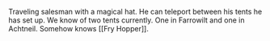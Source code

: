 Traveling salesman with a magical hat. He can teleport between his tents he has set up. We know of two tents currently. One in Farrowilt and one in Achtneil. Somehow knows [[Fry Hopper]].